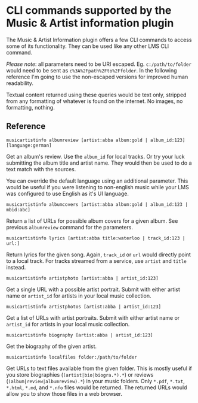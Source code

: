 CLI commands supported by the Music & Artist information plugin
======

The Music & Artist Information plugin offers a few CLI commands to access some of its functionality.
They can be used like any other LMS CLI command.

*Please note*: all parameters need to be URI escaped. Eg. `c:/path/to/folder` would need to be sent as
`c%3A%2Fpath%2Fto%2Ffolder`. In the following reference I'm going to use the non-escaped versions for
improved human readability.

Textual content returned using these queries would be text only, stripped from any formatting of whatever
is found on the internet. No images, no formatting, nothing.

Reference
----

```
musicartistinfo albumreview [artist:abba album:gold | album_id:123] [language:german]
```

Get an album's review. Use the `album_id` for local tracks. Or try your luck submitting the album title
and artist name. They would then be used to do a text match with the sources.

You can override the default language using an additional parameter. This would be useful if you were
listening to non-english music while your LMS was configured to use English as it's UI language.

```
musicartistinfo albumcovers [artist:abba album:gold | album_id:123 | mbid:abc]
```

Return a list of URLs for possible album covers for a given album. See previous `albumreview` command
for the parameters.

```
musicartistinfo lyrics [artist:abba title:waterloo | track_id:123 | url:]
```
Return lyrics for the given song. Again, `track_id` or `url` would directly point to a local track. For
tracks streamed from a service, use `artist` and `title` instead.

```
musicartistinfo artistphoto [artist:abba | artist_id:123]
```

Get a single URL with a possible artist portrait. Submit with either artist name or `artist_id` for
artists in your local music collection.

```
musicartistinfo artistphotos [artist:abba | artist_id:123]
```

Get a list of URLs with artist portraits. Submit with either artist name or `artist_id` for artists in
your local music collection.

```
musicartistinfo biography [artist:abba | artist_id:123]
```

Get the biography of the given artist.

```
musicartistinfo localfiles folder:/path/to/folder
```

Get URLs to text files available from the given folder. This is mostly useful if you store biographies
(`(artist|bio|biogra.*).*`) or reviews (`(album|review|albumreview).*`) in your music folders. Only
`*.pdf`, `*.txt`, `*.html`, `*.md`, and `*.nfo` files would be returned. The returned URLs would allow
you to show those files in a web browser.
